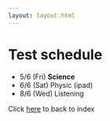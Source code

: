 ```yaml
---
layout: layout.html
---
```


# Test schedule
-  5/6  (Fri) **Science** 
-  6/6  (Sat) Physic (ipad)
-  8/6 (Wed) Listening

Click <a href='/index'>here</a> to back to index
